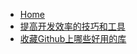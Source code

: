 - [Home](/Bookmarks/)
- [提高开发效率的技巧和工具](Bookmarks/提高开发效率的技巧和工具.md)
- [收藏Github上哪些好用的库](Bookmarks/收藏Github上哪些好用的库.md)
